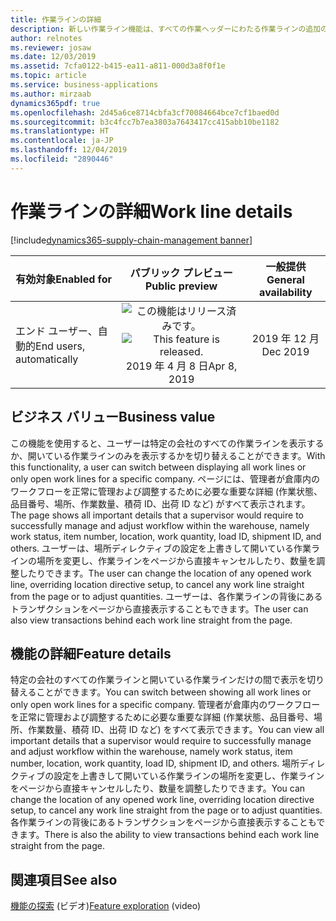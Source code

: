 ```yaml
---
title: 作業ラインの詳細
description: 新しい作業ライン機能は、すべての作業ヘッダーにわたる作業ラインの追加の概要を提供します。
author: relnotes
ms.reviewer: josaw
ms.date: 12/03/2019
ms.assetid: 7cfa0122-b415-ea11-a811-000d3a8f0f1e
ms.topic: article
ms.service: business-applications
ms.author: mirzaab
dynamics365pdf: true
ms.openlocfilehash: 2d45a6ce8714cbfa3cf70084664bce7cf1baed0d
ms.sourcegitcommit: b3c4fcc7b7ea3803a7643417cc415abb10be1182
ms.translationtype: HT
ms.contentlocale: ja-JP
ms.lasthandoff: 12/04/2019
ms.locfileid: "2890446"
---
```

# <a name="work-line-details"></a><span data-ttu-id="33d24-103">作業ラインの詳細</span><span class="sxs-lookup"><span data-stu-id="33d24-103">Work line details</span></span>
[!include[dynamics365-supply-chain-management banner](../includes/dynamics365-supply-chain-management.md)]

| <span data-ttu-id="33d24-104">有効対象</span><span class="sxs-lookup"><span data-stu-id="33d24-104">Enabled for</span></span>    |  <span data-ttu-id="33d24-105">パブリック プレビュー</span><span class="sxs-lookup"><span data-stu-id="33d24-105">Public preview</span></span> | <span data-ttu-id="33d24-106">一般提供</span><span class="sxs-lookup"><span data-stu-id="33d24-106">General availability</span></span> | 
| ---------- | :----------: |:----------: |
|<span data-ttu-id="33d24-107">エンド ユーザー、自動的</span><span class="sxs-lookup"><span data-stu-id="33d24-107">End users, automatically</span></span>|<span data-ttu-id="33d24-108">![この機能はリリース済みです。](/dynamics365-release-plan/media/green-checkmark.png "この機能はリリース済みです。")</span><span class="sxs-lookup"><span data-stu-id="33d24-108">![This feature is released.](/dynamics365-release-plan/media/green-checkmark.png "This feature is released.")</span></span> <span data-ttu-id="33d24-109">2019 年 4 月 8 日</span><span class="sxs-lookup"><span data-stu-id="33d24-109">Apr 8, 2019</span></span>| <span data-ttu-id="33d24-110">2019 年 12 月</span><span class="sxs-lookup"><span data-stu-id="33d24-110">Dec 2019</span></span>|


## <a name="business-value"></a><span data-ttu-id="33d24-111">ビジネス バリュー</span><span class="sxs-lookup"><span data-stu-id="33d24-111">Business value</span></span>
<!-- bv start -->
<span data-ttu-id="33d24-112">この機能を使用すると、ユーザーは特定の会社のすべての作業ラインを表示するか、開いている作業ラインのみを表示するかを切り替えることができます。</span><span class="sxs-lookup"><span data-stu-id="33d24-112">With this functionality, a user can switch between displaying all work lines or only open work lines for a specific company.</span></span> <span data-ttu-id="33d24-113">ページには、管理者が倉庫内のワークフローを正常に管理および調整するために必要な重要な詳細 (作業状態、品目番号、場所、作業数量、積荷 ID、出荷 ID など) がすべて表示されます。</span><span class="sxs-lookup"><span data-stu-id="33d24-113">The page shows all important details that a supervisor would require to successfully manage and adjust workflow within the warehouse, namely work status, item number, location, work quantity, load ID, shipment ID, and others.</span></span> <span data-ttu-id="33d24-114">ユーザーは、場所ディレクティブの設定を上書きして開いている作業ラインの場所を変更し、作業ラインをページから直接キャンセルしたり、数量を調整したりできます。</span><span class="sxs-lookup"><span data-stu-id="33d24-114">The user can change the location of any opened work line, overriding location directive setup,  to cancel any work line straight from the page or to adjust quantities.</span></span> <span data-ttu-id="33d24-115">ユーザーは、各作業ラインの背後にあるトランザクションをページから直接表示することもできます。</span><span class="sxs-lookup"><span data-stu-id="33d24-115">The user can also view transactions behind each work line straight from the page.</span></span>
<!-- bv end -->



## <a name="feature-details"></a><span data-ttu-id="33d24-116">機能の詳細</span><span class="sxs-lookup"><span data-stu-id="33d24-116">Feature details</span></span>
<!--feature detail start -->
<span data-ttu-id="33d24-117">特定の会社のすべての作業ラインと開いている作業ラインだけの間で表示を切り替えることができます。</span><span class="sxs-lookup"><span data-stu-id="33d24-117">You can switch between showing all work lines or only open work lines for a specific company.</span></span> <span data-ttu-id="33d24-118">管理者が倉庫内のワークフローを正常に管理および調整するために必要な重要な詳細 (作業状態、品目番号、場所、作業数量、積荷 ID、出荷 ID など) をすべて表示できます。</span><span class="sxs-lookup"><span data-stu-id="33d24-118">You can view all important details that a supervisor would require to successfully manage and adjust workflow within the warehouse, namely work status, item number, location, work quantity, load ID, shipment ID, and others.</span></span> <span data-ttu-id="33d24-119">場所ディレクティブの設定を上書きして開いている作業ラインの場所を変更し、作業ラインをページから直接キャンセルしたり、数量を調整したりできます。</span><span class="sxs-lookup"><span data-stu-id="33d24-119">You can change the location of any opened work line, overriding location directive setup, to cancel any work line straight from the page or to adjust quantities.</span></span> <span data-ttu-id="33d24-120">各作業ラインの背後にあるトランザクションをページから直接表示することもできます。</span><span class="sxs-lookup"><span data-stu-id="33d24-120">There is also the ability to view transactions behind each work line straight from the page.</span></span>
<!--feature detail end -->










## <a name="see-also"></a><span data-ttu-id="33d24-121">関連項目</span><span class="sxs-lookup"><span data-stu-id="33d24-121">See also</span></span>
<span data-ttu-id="33d24-122">[機能の探索](https://www.microsoft.com/videoplayer/embed/RE4fcYN) (ビデオ)</span><span class="sxs-lookup"><span data-stu-id="33d24-122">[Feature exploration](https://www.microsoft.com/videoplayer/embed/RE4fcYN) (video)</span></span>


